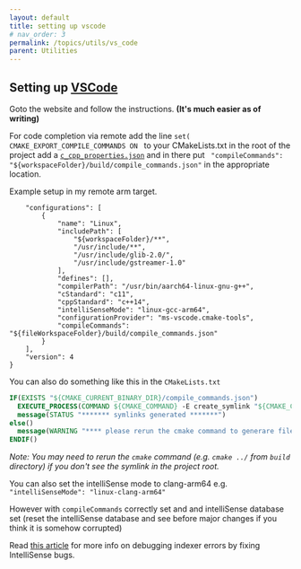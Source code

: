 ```yaml
---
layout: default
title: setting up vscode
# nav_order: 3 
permalink: /topics/utils/vs_code
parent: Utilities
---
```


## Setting up [VSCode][VSCODE-SITE]

Goto the website and follow the instructions. **(It's much easier as of writing)**


For code completion via remote
add the line `set( CMAKE_EXPORT_COMPILE_COMMANDS ON ` to your CMakeLists.txt 
in the root of the project add a [`c_cpp_properties.json`][CPP-PROPERTIES-REF] and in there put ` "compileCommands": "${workspaceFolder}/build/compile_commands.json"` in the appropriate location.


Example setup in my remote arm target. 

```
    "configurations": [
        {
            "name": "Linux",
            "includePath": [
                "${workspaceFolder}/**",
                "/usr/include/**",
                "/usr/include/glib-2.0/",
                "/usr/include/gstreamer-1.0"
            ],
            "defines": [],
            "compilerPath": "/usr/bin/aarch64-linux-gnu-g++",
            "cStandard": "c11",
            "cppStandard": "c++14",
            "intelliSenseMode": "linux-gcc-arm64",
            "configurationProvider": "ms-vscode.cmake-tools",
            "compileCommands": "${fileWorkspaceFolder}/build/compile_commands.json"  
        }
    ],
    "version": 4
}

```

You can also do something like this in the `CMakeLists.txt`

```cmake
IF(EXISTS "${CMAKE_CURRENT_BINARY_DIR}/compile_commands.json")
  EXECUTE_PROCESS(COMMAND ${CMAKE_COMMAND} -E create_symlink "${CMAKE_CURRENT_BINARY_DIR}/compile_commands.json" "${PROJECT_SOURCE_DIR}/compile_commands.json")
  message(STATUS "******* symlinks generated *******")
else()
  message(WARNING "**** please rerun the cmake command to generare files for vscode autocomplete! ****") 
ENDIF()

```

*Note: You may need to rerun the `cmake` command (e.g. `cmake ../` from `build` directory) if you don't see the symlink in the project root.*


You can also set the intelliSense mode to clang-arm64 e.g. `"intelliSenseMode": "linux-clang-arm64"`

However with `compileCommands` correctly set and and intelliSense database set (reset the intelliSense database and see before major changes if you think it is somehow corrupted)

Read [this article][VSCODE-INDEXER-ERRORS] for more info on debugging indexer errors by fixing IntelliSense bugs.


[VSCODE-SITE]: https://code.visualstudio.com/
[VSCODE-INDEXER-ERRORS]: https://code.visualstudio.com/docs/cpp/faq-cpp#:~:text=How%20do%20I%20get%20IntelliSense%20to%20work%20correctly%3F%23
[CPP-PROPERTIES-REF]: https://code.visualstudio.com/docs/cpp/c-cpp-properties-schema-reference
